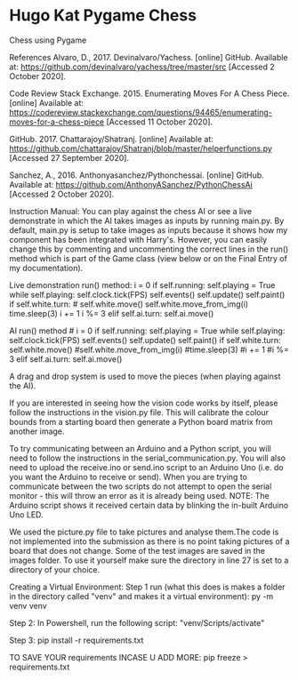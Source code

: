 # Hugo Kat Pygame Chess
Chess using Pygame

References
Alvaro, D., 2017. Devinalvaro/Yachess. [online] GitHub. Available at: <https://github.com/devinalvaro/yachess/tree/master/src> [Accessed 2 October 2020].

Code Review Stack Exchange. 2015. Enumerating Moves For A Chess Piece. [online] Available at: <https://codereview.stackexchange.com/questions/94465/enumerating-moves-for-a-chess-piece> [Accessed 11 October 2020].

GitHub. 2017. Chattarajoy/Shatranj. [online] Available at: <https://github.com/chattarajoy/Shatranj/blob/master/helperfunctions.py> [Accessed 27 September 2020].

Sanchez, A., 2016. Anthonyasanchez/Pythonchessai. [online] GitHub. Available at: <https://github.com/AnthonyASanchez/PythonChessAi> [Accessed 2 October 2020].

Instruction Manual:
You can play against the chess AI or see a live demonstrate in which the AI takes images as inputs by running main.py. By default, main.py is setup to take images as inputs because it shows how my component has been integrated with Harry's. However, you can easily change this by commenting and uncommenting the correct lines in the run() method which is part of the Game class (view below or on the Final Entry of my documentation).

Live demonstration run() method:
    i = 0
    if self.running:
        self.playing = True
        while self.playing:
            self.clock.tick(FPS)
            self.events()
            self.update()
            self.paint()
            if self.white.turn:
                # self.white.move()
                self.white.move_from_img(i)
                time.sleep(3)
                i += 1
                i %= 3
            elif self.ai.turn:
                self.ai.move()

AI run() method
    # i = 0
    if self.running:
        self.playing = True
        while self.playing:
            self.clock.tick(FPS)
            self.events()
            self.update()
            self.paint()
            if self.white.turn:
                self.white.move()
                #self.white.move_from_img(i)
                #time.sleep(3)
                #i += 1
                #i %= 3
            elif self.ai.turn:
                self.ai.move()

A drag and drop system is used to move the pieces (when playing against the AI). 
 
If you are interested in seeing how the vision code works by itself, please follow the instructions in the vision.py file. This will calibrate the colour bounds from a starting board then generate a Python board matrix from another image. 
 
To try communicating between an Arduino and a Python script, you will need to follow the instructions in the serial_communication.py. You will also need to upload the receive.ino or send.ino script to an Arduino Uno (i.e. do you want the Arduino to receive or send). When you are trying to communicate between the two scripts do not attempt to open the serial monitor - this will throw an error as it is already being used. 
NOTE: The Arduino script shows it received certain data by blinking the in-built Arduino Uno LED.

We used the picture.py file to take pictures and analyse them.The code is not implemented into the submission as there is no point taking pictures of a board that does not change. Some of the test images are saved in the images folder. To use it yourself make sure the directory in line 27 is set to a directory of your choice.

Creating a Virtual Environment:
Step 1 run (what this does is makes a folder in the directory called "venv" and makes it a virtual environment):
py -m venv venv

Step 2:
In Powershell, run the following script: "venv/Scripts/activate"

Step 3:
pip install -r requirements.txt

TO SAVE YOUR requirements INCASE U ADD MORE:
pip freeze > requirements.txt
